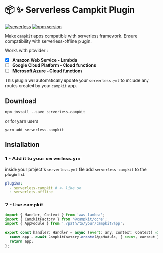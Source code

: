 # :package: :sparkles: Serverless Campkit Plugin

[![serverless](http://public.serverless.com/badges/v3.svg)](http://www.serverless.com)
[![npm version](https://badge.fury.io/js/serverless-campkit.svg)](https://badge.fury.io/js/serverless-campkit)

Make `campkit` apps compatible with serverless framework.
Ensure compatibility with serverless-offline plugin.

Works with provider :

- [x] **Amazon Web Service - Lambda**
- [ ] **Google Cloud Platform - Cloud functions**
- [ ] **Microsoft Azure - Cloud functions**

This plugin will automatically update your `serverless.yml` to include any routes created by your `campkit` app.

## Download

```shell
npm install --save serverless-campkit
```

or for yarn users

```shell
yarn add serverless-campkit
```

## Installation

### 1 - Add it to your serverless.yml

inside your project's `serverless.yml` file add `serverless-campkit` to the plugin list:

```YAML
plugins:
  - serverless-campkit # <- like so
  - serverless-offline
```

### 2 - Use campkit

```js
import { Handler, Context } from 'aws-lambda';
import { CampkitFactory } from '@campkit/core';
import { AppModule } from './path/to/your/campkit/app';

export const handler: Handler = async (event: any, context: Context) => {
  const app = await CampkitFactory.create(AppModule, { event, context });
  return app;
};
```
